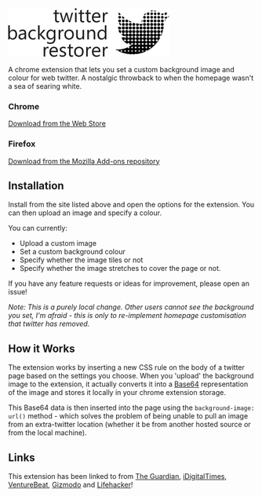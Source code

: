 ![Twitter bg restorer logo](chrome-src/options/images/logo.png)

A chrome extension that lets you set a custom background image and colour for web twitter. A nostalgic throwback to when the homepage wasn't a sea of searing white.

### Chrome
[Download from the Web Store](https://chrome.google.com/webstore/detail/twitter-background-restor/gcjejnlljikllkloanankijokfbaelhi)

### Firefox
[Download from the Mozilla Add-ons repository](https://addons.mozilla.org/en-US/firefox/addon/twitter-background-restorer/)

## Installation

Install from the site listed above and open the options for the extension. You can then upload an image and specify a colour.

You can currently:

- Upload a custom image
- Set a custom background colour
- Specify whether the image tiles or not
- Specify whether the image stretches to cover the page or not.

If you have any feature requests or ideas for improvement, please open an issue!

*Note: This is a purely local change. Other users cannot see the background you set, I'm afraid - this is only to re-implement homepage customisation that twitter has removed.*

## How it Works

The extension works by inserting a new CSS rule on the body of a twitter page based on the settings you choose. When you 'upload' the background image to the extension, it actually converts it into a [Base64](https://en.wikipedia.org/wiki/Base64) representation of the image and stores it locally in your chrome extension storage.

This Base64 data is then inserted into the page using the `background-image: url()` method - which solves the problem of being unable to pull an image from an extra-twitter location (whether it be from another hosted source or from the local machine).

## Links

This extension has been linked to from [The Guardian](http://www.theguardian.com/technology/2015/jul/21/twitter-removes-background-images-timeline-fix-chrom-plugin), [iDigitalTimes](http://www.idigitaltimes.com/twitter-background-image-disappeared-heres-how-fix-it-460114), [VentureBeat](http://venturebeat.com/2015/07/21/as-twitter-turns-off-timeline-background-images-one-developer-has-already-built-a-workaround/), [Gizmodo](http://www.gizmodo.jp/2015/07/_twitter_2.html) and [Lifehacker](http://www.lifehacker.co.uk/2015/07/21/how-to-get-your-background-wallpaper-back-on-twitter)!
